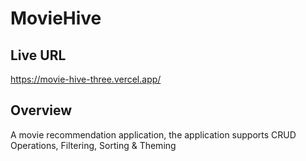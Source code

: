 # MovieHive
## Live URL
https://movie-hive-three.vercel.app/

## Overview
A movie recommendation application, the application supports CRUD Operations, Filtering, Sorting & Theming
